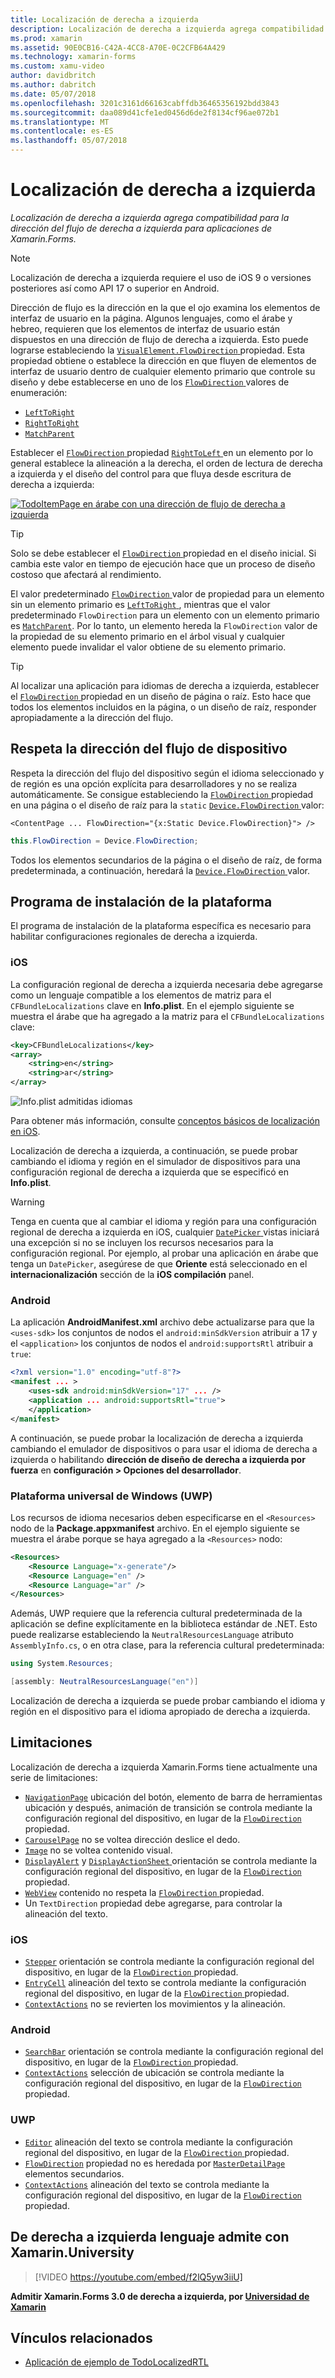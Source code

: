 ```yaml
---
title: Localización de derecha a izquierda
description: Localización de derecha a izquierda agrega compatibilidad para la dirección del flujo de derecha a izquierda para aplicaciones de Xamarin.Forms.
ms.prod: xamarin
ms.assetid: 90E0CB16-C42A-4CC8-A70E-0C2CFB64A429
ms.technology: xamarin-forms
ms.custom: xamu-video
author: davidbritch
ms.author: dabritch
ms.date: 05/07/2018
ms.openlocfilehash: 3201c3161d66163cabffdb36465356192bdd3843
ms.sourcegitcommit: daa089d41cfe1ed0456d6de2f8134cf96ae072b1
ms.translationtype: MT
ms.contentlocale: es-ES
ms.lasthandoff: 05/07/2018
---
```

# <a name="right-to-left-localization"></a>Localización de derecha a izquierda

_Localización de derecha a izquierda agrega compatibilidad para la dirección del flujo de derecha a izquierda para aplicaciones de Xamarin.Forms._

> [!NOTE]
> Localización de derecha a izquierda requiere el uso de iOS 9 o versiones posteriores así como API 17 o superior en Android.

Dirección de flujo es la dirección en la que el ojo examina los elementos de interfaz de usuario en la página. Algunos lenguajes, como el árabe y hebreo, requieren que los elementos de interfaz de usuario están dispuestos en una dirección de flujo de derecha a izquierda. Esto puede lograrse estableciendo la [ `VisualElement.FlowDirection` ](xref:Xamarin.Forms.VisualElement.FlowDirection) propiedad. Esta propiedad obtiene o establece la dirección en que fluyen de elementos de interfaz de usuario dentro de cualquier elemento primario que controle su diseño y debe establecerse en uno de los [ `FlowDirection` ](xref:Xamarin.Forms.FlowDirection) valores de enumeración:

- [`LeftToRight`](xref:Xamarin.Forms.FlowDirection.LeftToRight)
- [`RightToRight`](xref:Xamarin.Forms.FlowDirection.RightToLeft)
- [`MatchParent`](xref:Xamarin.Forms.FlowDirection.MatchParent)

Establecer el [ `FlowDirection` ](xref:Xamarin.Forms.VisualElement.FlowDirection) propiedad [ `RightToLeft` ](xref:Xamarin.Forms.FlowDirection.RightToLeft) en un elemento por lo general establece la alineación a la derecha, el orden de lectura de derecha a izquierda y el diseño del control para que fluya desde escritura de derecha a izquierda:

[![TodoItemPage en árabe con una dirección de flujo de derecha a izquierda](rtl-images/TodoItemPage-Arabic.png "TodoItemPage en árabe con una dirección de flujo de derecha a izquierda")](rtl-images/TodoItemPage-Arabic-Large.png#lightbox "TodoItemPage en árabe con una dirección de flujo de derecha a izquierda")

> [!TIP]
> Solo se debe establecer el [ `FlowDirection` ](xref:Xamarin.Forms.VisualElement.FlowDirection) propiedad en el diseño inicial. Si cambia este valor en tiempo de ejecución hace que un proceso de diseño costoso que afectará al rendimiento.

El valor predeterminado [ `FlowDirection` ](xref:Xamarin.Forms.VisualElement.FlowDirection) valor de propiedad para un elemento sin un elemento primario es [ `LeftToRight` ](xref:Xamarin.Forms.FlowDirection.LeftToRight), mientras que el valor predeterminado `FlowDirection` para un elemento con un elemento primario es [ `MatchParent`](xref:Xamarin.Forms.FlowDirection.MatchParent). Por lo tanto, un elemento hereda la `FlowDirection` valor de la propiedad de su elemento primario en el árbol visual y cualquier elemento puede invalidar el valor obtiene de su elemento primario.

> [!TIP]
> Al localizar una aplicación para idiomas de derecha a izquierda, establecer el [ `FlowDirection` ](xref:Xamarin.Forms.VisualElement.FlowDirection) propiedad en un diseño de página o raíz. Esto hace que todos los elementos incluidos en la página, o un diseño de raíz, responder apropiadamente a la dirección del flujo.

## <a name="respecting-device-flow-direction"></a>Respeta la dirección del flujo de dispositivo

Respeta la dirección del flujo del dispositivo según el idioma seleccionado y de región es una opción explícita para desarrolladores y no se realiza automáticamente. Se consigue estableciendo la [ `FlowDirection` ](xref:Xamarin.Forms.VisualElement.FlowDirection) propiedad en una página o el diseño de raíz para la `static` [ `Device.FlowDirection` ](xref:Xamarin.Forms.Device.FlowDirection) valor:

```xaml
<ContentPage ... FlowDirection="{x:Static Device.FlowDirection}"> />
```

```csharp
this.FlowDirection = Device.FlowDirection;
```

Todos los elementos secundarios de la página o el diseño de raíz, de forma predeterminada, a continuación, heredará la [ `Device.FlowDirection` ](xref:Xamarin.Forms.Device.FlowDirection) valor.

## <a name="platform-setup"></a>Programa de instalación de la plataforma

El programa de instalación de la plataforma específica es necesario para habilitar configuraciones regionales de derecha a izquierda.

### <a name="ios"></a>iOS

La configuración regional de derecha a izquierda necesaria debe agregarse como un lenguaje compatible a los elementos de matriz para el `CFBundleLocalizations` clave en **Info.plist**. En el ejemplo siguiente se muestra el árabe que ha agregado a la matriz para el `CFBundleLocalizations` clave:

```xml
<key>CFBundleLocalizations</key>
<array>
    <string>en</string>
    <string>ar</string>
</array>
```

![Info.plist admitidas idiomas](rtl-images/ios-locales.png "Info.plist los idiomas compatibles")

Para obtener más información, consulte [conceptos básicos de localización en iOS](https://docs.microsoft.com/en-gb/xamarin/ios/app-fundamentals/localization/#localization-basics-in-ios).

Localización de derecha a izquierda, a continuación, se puede probar cambiando el idioma y región en el simulador de dispositivos para una configuración regional de derecha a izquierda que se especificó en **Info.plist**.

> [!WARNING]
> Tenga en cuenta que al cambiar el idioma y región para una configuración regional de derecha a izquierda en iOS, cualquier [ `DatePicker` ](xref:Xamarin.Forms.DatePicker) vistas iniciará una excepción si no se incluyen los recursos necesarios para la configuración regional. Por ejemplo, al probar una aplicación en árabe que tenga un `DatePicker`, asegúrese de que **Oriente** está seleccionado en el **internacionalización** sección de la **iOS compilación** panel.

### <a name="android"></a>Android

La aplicación **AndroidManifest.xml** archivo debe actualizarse para que la `<uses-sdk>` los conjuntos de nodos el `android:minSdkVersion` atribuir a 17 y el `<application>` los conjuntos de nodos el `android:supportsRtl` atribuir a `true`:

```xml
<?xml version="1.0" encoding="utf-8"?>
<manifest ... >
    <uses-sdk android:minSdkVersion="17" ... />
    <application ... android:supportsRtl="true">
    </application>
</manifest>
```

A continuación, se puede probar la localización de derecha a izquierda cambiando el emulador de dispositivos o para usar el idioma de derecha a izquierda o habilitando **dirección de diseño de derecha a izquierda por fuerza** en **configuración > Opciones del desarrollador**.

### <a name="universal-windows-platform-uwp"></a>Plataforma universal de Windows (UWP)

Los recursos de idioma necesarios deben especificarse en el `<Resources>` nodo de la **Package.appxmanifest** archivo. En el ejemplo siguiente se muestra el árabe porque se haya agregado a la `<Resources>` nodo:

```xml
<Resources>
    <Resource Language="x-generate"/>
    <Resource Language="en" />
    <Resource Language="ar" />
</Resources>
```

Además, UWP requiere que la referencia cultural predeterminada de la aplicación se define explícitamente en la biblioteca estándar de .NET. Esto puede realizarse estableciendo la `NeutralResourcesLanguage` atributo `AssemblyInfo.cs`, o en otra clase, para la referencia cultural predeterminada:

```csharp
using System.Resources;

[assembly: NeutralResourcesLanguage("en")]
```

Localización de derecha a izquierda se puede probar cambiando el idioma y región en el dispositivo para el idioma apropiado de derecha a izquierda.

## <a name="limitations"></a>Limitaciones

Localización de derecha a izquierda Xamarin.Forms tiene actualmente una serie de limitaciones:

- [`NavigationPage`](xref:Xamarin.Forms.NavigationPage) ubicación del botón, elemento de barra de herramientas ubicación y después, animación de transición se controla mediante la configuración regional del dispositivo, en lugar de la [ `FlowDirection` ](xref:Xamarin.Forms.VisualElement.FlowDirection) propiedad.
- [`CarouselPage`](xref:Xamarin.Forms.CarouselPage) no se voltea dirección deslice el dedo.
- [`Image`](xref:Xamarin.Forms.Image) no se voltea contenido visual.
- [`DisplayAlert`](https://developer.xamarin.com/api/member/Xamarin.Forms.Page.DisplayAlert/p/System.String/System.String/System.String/) y [ `DisplayActionSheet` ](https://developer.xamarin.com/api/member/Xamarin.Forms.Page.DisplayActionSheet/p/System.String/System.String/System.String/System.String[]/) orientación se controla mediante la configuración regional del dispositivo, en lugar de la [ `FlowDirection` ](xref:Xamarin.Forms.VisualElement.FlowDirection) propiedad.
- [`WebView`](xref:Xamarin.Forms.WebView) contenido no respeta la [ `FlowDirection` ](xref:Xamarin.Forms.VisualElement.FlowDirection) propiedad.
- Un `TextDirection` propiedad debe agregarse, para controlar la alineación del texto.

### <a name="ios"></a>iOS

- [`Stepper`](xref:Xamarin.Forms.Stepper) orientación se controla mediante la configuración regional del dispositivo, en lugar de la [ `FlowDirection` ](xref:Xamarin.Forms.VisualElement.FlowDirection) propiedad.
- [`EntryCell`](xref:Xamarin.Forms.EntryCell) alineación del texto se controla mediante la configuración regional del dispositivo, en lugar de la [ `FlowDirection` ](xref:Xamarin.Forms.VisualElement.FlowDirection) propiedad.
- [`ContextActions`](xref:Xamarin.Forms.Cell.ContextActions) no se revierten los movimientos y la alineación.

### <a name="android"></a>Android

- [`SearchBar`](xref:Xamarin.Forms.SearchBar) orientación se controla mediante la configuración regional del dispositivo, en lugar de la [ `FlowDirection` ](xref:Xamarin.Forms.VisualElement.FlowDirection) propiedad.
- [`ContextActions`](xref:Xamarin.Forms.Cell.ContextActions) selección de ubicación se controla mediante la configuración regional del dispositivo, en lugar de la [ `FlowDirection` ](xref:Xamarin.Forms.VisualElement.FlowDirection) propiedad.

### <a name="uwp"></a>UWP

- [`Editor`](xref:Xamarin.Forms.Editor) alineación del texto se controla mediante la configuración regional del dispositivo, en lugar de la [ `FlowDirection` ](xref:Xamarin.Forms.VisualElement.FlowDirection) propiedad.
- [`FlowDirection`](xref:Xamarin.Forms.VisualElement.FlowDirection) propiedad no es heredada por [ `MasterDetailPage` ](xref:Xamarin.Forms.MasterDetailPage) elementos secundarios.
- [`ContextActions`](xref:Xamarin.Forms.Cell.ContextActions) alineación del texto se controla mediante la configuración regional del dispositivo, en lugar de la [ `FlowDirection` ](xref:Xamarin.Forms.VisualElement.FlowDirection) propiedad.

## <a name="right-to-left-language-support-with-xamarinuniversity"></a>De derecha a izquierda lenguaje admite con Xamarin.University

> [!VIDEO https://youtube.com/embed/f2lQ5yw3iiU]

**Admitir Xamarin.Forms 3.0 de derecha a izquierda, por [Universidad de Xamarin](https://university.xamarin.com/)**

## <a name="related-links"></a>Vínculos relacionados

- [Aplicación de ejemplo de TodoLocalizedRTL](https://developer.xamarin.com/samples/xamarin-forms/TodoLocalizedRTL/)
